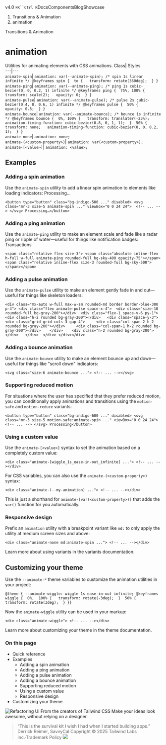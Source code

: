 v4.0
`⌘K``Ctrl K`DocsComponentsBlogShowcase
  1. Transitions & Animation
  2. animation


Transitions & Animation
# animation
Utilities for animating elements with CSS animations.
Class| Styles  
---|---  
`animate-spin`| `animation: var(--animate-spin); /* spin 1s linear infinite */ @keyframes spin {  to {   transform: rotate(360deg);  } }`  
`animate-ping`| `animation: var(--animate-ping); /* ping 1s cubic-bezier(0, 0, 0.2, 1) infinite */ @keyframes ping {  75%, 100% {   transform: scale(2);   opacity: 0;  } }`  
`animate-pulse`| `animation: var(--animate-pulse); /* pulse 2s cubic-bezier(0.4, 0, 0.6, 1) infinite */ @keyframes pulse {  50% {   opacity: 0.5;  } }`  
`animate-bounce`| `animation: var(--animate-bounce); /* bounce 1s infinite */ @keyframes bounce {  0%, 100% {   transform: translateY(-25%);   animation-timing-function: cubic-bezier(0.8, 0, 1, 1);  }  50% {   transform: none;   animation-timing-function: cubic-bezier(0, 0, 0.2, 1);  } }`  
`animate-none`| `animation: none;`  
`animate-(<custom-property>)`| `animation: var(<custom-property>);`  
`animate-[<value>]`| `animation: <value>;`  
## Examples
### Adding a spin animation
Use the `animate-spin` utility to add a linear spin animation to elements like loading indicators:
Processing…
```
<button type="button" class="bg-indigo-500 ..." disabled> <svg class="mr-3 size-5 animate-spin ..." viewBox="0 0 24 24">  <!-- ... --> </svg> Processing…</button>
```

### Adding a ping animation
Use the `animate-ping` utility to make an element scale and fade like a radar ping or ripple of water—useful for things like notification badges:
Transactions
```
<span class="relative flex size-3"> <span class="absolute inline-flex h-full w-full animate-ping rounded-full bg-sky-400 opacity-75"></span> <span class="relative inline-flex size-3 rounded-full bg-sky-500"></span></span>
```

### Adding a pulse animation
Use the `animate-pulse` utility to make an element gently fade in and out—useful for things like skeleton loaders:
```
<div class="mx-auto w-full max-w-sm rounded-md border border-blue-300 p-4"> <div class="flex animate-pulse space-x-4">  <div class="size-10 rounded-full bg-gray-200"></div>  <div class="flex-1 space-y-6 py-1">   <div class="h-2 rounded bg-gray-200"></div>   <div class="space-y-3">    <div class="grid grid-cols-3 gap-4">     <div class="col-span-2 h-2 rounded bg-gray-200"></div>     <div class="col-span-1 h-2 rounded bg-gray-200"></div>    </div>    <div class="h-2 rounded bg-gray-200"></div>   </div>  </div> </div></div>
```

### Adding a bounce animation
Use the `animate-bounce` utility to make an element bounce up and down—useful for things like "scroll down" indicators:
```
<svg class="size-6 animate-bounce ..."> <!-- ... --></svg>
```

### Supporting reduced motion
For situations where the user has specified that they prefer reduced motion, you can conditionally apply animations and transitions using the `motion-safe` and `motion-reduce` variants:
```
<button type="button" class="bg-indigo-600 ..." disabled> <svg class="mr-3 size-5 motion-safe:animate-spin ..." viewBox="0 0 24 24">  <!-- ... --> </svg> Processing</button>
```

### Using a custom value
Use the `animate-[<value>]` syntax to set the animation based on a completely custom value:
```
<div class="animate-[wiggle_1s_ease-in-out_infinite] ..."> <!-- ... --></div>
```

For CSS variables, you can also use the `animate-(<custom-property>)` syntax:
```
<div class="animate-(--my-animation) ..."> <!-- ... --></div>
```

This is just a shorthand for `animate-[var(<custom-property>)]` that adds the `var()` function for you automatically.
### Responsive design
Prefix an `animation` utility with a breakpoint variant like `md:` to only apply the utility at medium screen sizes and above:
```
<div class="animate-none md:animate-spin ..."> <!-- ... --></div>
```

Learn more about using variants in the variants documentation.
## Customizing your theme
Use the `--animate-*` theme variables to customize the animation utilities in your project:
```
@theme { --animate-wiggle: wiggle 1s ease-in-out infinite; @keyframes wiggle {  0%,  100% {   transform: rotate(-3deg);  }  50% {   transform: rotate(3deg);  } }}
```

Now the `animate-wiggle` utility can be used in your markup:
```
<div class="animate-wiggle"> <!-- ... --></div>
```

Learn more about customizing your theme in the theme documentation.
### On this page
  * Quick reference
  * Examples
    * Adding a spin animation
    * Adding a ping animation
    * Adding a pulse animation
    * Adding a bounce animation
    * Supporting reduced motion
    * Using a custom value
    * Responsive design
  * Customizing your theme


![Refactoring UI](https://tailwindcss.com/_next/image?url=%2F_next%2Fstatic%2Fmedia%2Fbook-promo.27d91093.png&w=256&q=75)
From the creators of Tailwind CSS
Make your ideas look awesome, without relying on a designer.
> “This is the survival kit I wish I had when I started building apps.”
> Derrick Reimer, SavvyCal
Copyright © 2025 Tailwind Labs Inc.·Trademark Policy
![](https://cdn.usefathom.com/?h=https%3A%2F%2Ftailwindcss.com&p=%2Fdocs%2Fanimation&r=&sid=PMFMDJGK&qs=%7B%7D&cid=96076894)
